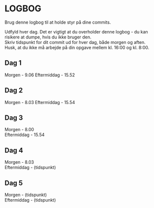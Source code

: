 # LOGBOG

Brug denne logbog til at holde styr på dine commits.

Udfyld hver dag. Det er vigtigt at du overholder denne logbog - du kan risikere at dumpe, hvis du ikke bruger den.  
Skriv tidspunkt for dit commit ud for hver dag, både morgen og aften.  
Husk, at du ikke må arbejde på din opgave mellem kl. 16:00 og kl. 8:00.

## Dag 1

Morgen - 9.06
Eftermiddag - 15.52

## Dag 2

Morgen - 8.03
Eftermiddag - 15.54

## Dag 3

Morgen - 8.00  
Eftermiddag - 15.54

## Dag 4

Morgen - 8.03  
Eftermiddag - (tidspunkt)

## Dag 5

Morgen - (tidspunkt)  
Eftermiddag - (tidspunkt)
